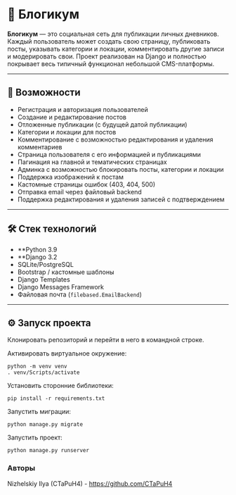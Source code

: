 # 📝 Блогикум

**Блогикум** — это социальная сеть для публикации личных дневников. Каждый пользователь может создать свою страницу, публиковать посты, указывать категории и локации, комментировать другие записи и модерировать свои. Проект реализован на Django и полностью покрывает весь типичный функционал небольшой CMS-платформы.

---

## 🚀 Возможности

- Регистрация и авторизация пользователей
- Создание и редактирование постов
- Отложенные публикации (с будущей датой публикации)
- Категории и локации для постов
- Комментирование с возможностью редактирования и удаления комментариев
- Страница пользователя с его информацией и публикациями
- Пагинация на главной и тематических страницах
- Админка с возможностью блокировать посты, категории и локации
- Поддержка изображений к постам
- Кастомные страницы ошибок (403, 404, 500)
- Отправка email через файловый backend
- Поддержка редактирования и удаления записей с подтверждением

---

## 🛠️ Стек технологий

- **Python 3.9
- **Django 3.2
- SQLite/PostgreSQL
- Bootstrap / кастомные шаблоны
- Django Templates
- Django Messages Framework
- Файловая почта (`filebased.EmailBackend`)

---

## ⚙️ Запуск проекта
Клонировать репозиторий и перейти в него в командной строке.

Активировать виртуальное окружение:
```
python -m venv venv
. venv/Scripts/activate
```

Установить сторонние библиотеки:
```
pip install -r requirements.txt
```

Запустить миграции:
```
python manage.py migrate
```

Запустить проект:
```
python manage.py runserver
```

### Авторы
Nizhelskiy Ilya (CTaPuH4) - https://github.com/CTaPuH4
